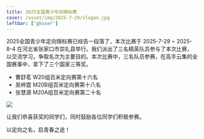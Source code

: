 ```yaml
---
title: 2025全国青少年向锦标赛
cover: /asset/img/2025-7-29/slogan.jpg
leftbar: ['ghuser']
---
```


2025全国青少年定向锦标赛已经告一段落了，本次比赛于 2025-7-29 ~ 2025-8-4 在河北省张家口市崇礼县举行。我们派出了三名精英队员参与了本次比赛，以交流学习，争取名次为主要目的。本次比赛中，三名队员参赛，在高手云集的全国赛事中，拿下了三个国家三等奖。

- 曹舒茗 W20组百米定向赛第十六名
- 吴梓霆 M20B组百米定向赛第十八名
- 张慧源 M20A组百米定向赛第二十名

![](/asset/2025-7-29/证书合影.jpg)

让我们恭喜获奖的同学们，同时鼓励各位同学们积极参赛。

以定向之名，启青春之途！